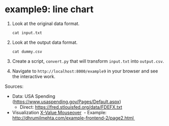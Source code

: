 # example9: line chart

1. Look at the original data format.

    ```
    cat input.txt
    ```

2. Look at the output data format.

	```
	cat dummy.csv
	```

3. Create a script, `convert.py` that will transform `input.txt` into `output.csv`.

4. Navigate to `http://localhost:8000/example9` in your browser and see the interactive work.

Sources:
- Data: USA Spending (https://www.usaspending.gov/Pages/Default.aspx) 
	- Direct: https://fred.stlouisfed.org/data/FDEFX.txt
- Visualization [X-Value Mouseover](https://bl.ocks.org/mbostock/3902569)
 - Example: http://dhrumilmehta.com/example-frontend-2/page2.html 
